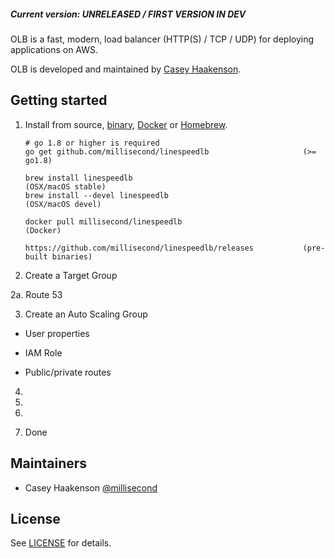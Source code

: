 
##### Current version: UNRELEASED / FIRST VERSION IN DEV

OLB is a fast, modern, load balancer (HTTP(S) / TCP / UDP) for deploying applications on AWS.

OLB is developed and maintained by [Casey Haakenson](https://twitter.com/millisecond).

## Getting started

1. Install from source, [binary](https://github.com/millisecond/linespeedlb/releases),
   [Docker](https://hub.docker.com/r/millisecond/linespeedlb/) or [Homebrew](http://brew.sh).
    ```
	# go 1.8 or higher is required
    go get github.com/millisecond/linespeedlb                     (>= go1.8)

    brew install linespeedlb                                  (OSX/macOS stable)
    brew install --devel linespeedlb                          (OSX/macOS devel)

    docker pull millisecond/linespeedlb                           (Docker)

    https://github.com/millisecond/linespeedlb/releases           (pre-built binaries)
    ```

2. Create a Target Group

2a. Route 53

3. Create an Auto Scaling Group

* User properties

* IAM Role

* Public/private routes

4. 

5. 

6. 

7. Done

## Maintainers

* Casey Haakenson [@millisecond](https://twitter.com/millisecond)

## License

See [LICENSE](https://github.com/millisecond/linespeedlb/blob/master/LICENSE) for details.
